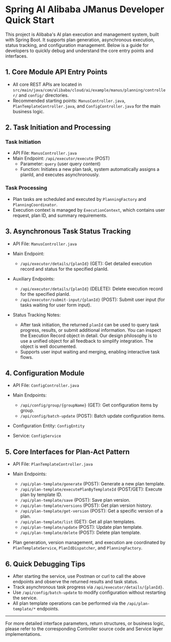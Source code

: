 # Spring AI Alibaba JManus Developer Quick Start

This project is Alibaba's AI plan execution and management system, built with Spring Boot. It supports plan generation, asynchronous execution, status tracking, and configuration management. Below is a guide for developers to quickly debug and understand the core entry points and interfaces.

## 1. Core Module API Entry Points

- All core REST APIs are located in `src/main/java/com/alibaba/cloud/ai/example/manus/planning/controller/` and `config/` directories.
- Recommended starting points: `ManusController.java`, `PlanTemplateController.java`, and `ConfigController.java` for the main business logic.

## 2. Task Initiation and Processing

### Task Initiation

- API File: `ManusController.java`
- Main Endpoint: `/api/executor/execute` (POST)
  - Parameter: `query` (user query content)
  - Function: Initiates a new plan task, system automatically assigns a planId, and executes asynchronously.

### Task Processing

- Plan tasks are scheduled and executed by `PlanningFactory` and `PlanningCoordinator`.
- Execution context is managed by `ExecutionContext`, which contains user request, plan ID, and summary requirements.

## 3. Asynchronous Task Status Tracking

- API File: `ManusController.java`
- Main Endpoint:
  - `/api/executor/details/{planId}` (GET): Get detailed execution record and status for the specified planId.
- Auxiliary Endpoints:
  - `/api/executor/details/{planId}` (DELETE): Delete execution record for the specified planId.
  - `/api/executor/submit-input/{planId}` (POST): Submit user input (for tasks waiting for user form input).

- Status Tracking Notes:
  - After task initiation, the returned `planId` can be used to query task progress, results, or submit additional information. You can inspect the Execution Record object in detail. Our design philosophy is to use a unified object for all feedback to simplify integration. The object is well documented.
  - Supports user input waiting and merging, enabling interactive task flows.

## 4. Configuration Module

- API File: `ConfigController.java`
- Main Endpoints:
  - `/api/config/group/{groupName}` (GET): Get configuration items by group.
  - `/api/config/batch-update` (POST): Batch update configuration items.

- Configuration Entity: `ConfigEntity`
- Service: `ConfigService`

## 5. Core Interfaces for Plan-Act Pattern

- API File: `PlanTemplateController.java`
- Main Endpoints:
  - `/api/plan-template/generate` (POST): Generate a new plan template.
  - `/api/plan-template/executePlanByTemplateId` (POST/GET): Execute plan by template ID.
  - `/api/plan-template/save` (POST): Save plan version.
  - `/api/plan-template/versions` (POST): Get plan version history.
  - `/api/plan-template/get-version` (POST): Get a specific version of a plan.
  - `/api/plan-template/list` (GET): Get all plan templates.
  - `/api/plan-template/update` (POST): Update plan template.
  - `/api/plan-template/delete` (POST): Delete plan template.

- Plan generation, version management, and execution are coordinated by `PlanTemplateService`, `PlanIdDispatcher`, and `PlanningFactory`.

## 6. Quick Debugging Tips

- After starting the service, use Postman or curl to call the above endpoints and observe the returned results and task status.
- Track asynchronous task progress via `/api/executor/details/{planId}`.
- Use `/api/config/batch-update` to modify configuration without restarting the service.
- All plan template operations can be performed via the `/api/plan-template/*` endpoints.

---

For more detailed interface parameters, return structures, or business logic, please refer to the corresponding Controller source code and Service layer implementations.
